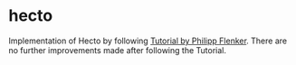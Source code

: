 # hecto

Implementation of Hecto by following [Tutorial by Philipp Flenker](https://www.flenker.blog/hecto/). 
There are no further improvements made after following the Tutorial.
